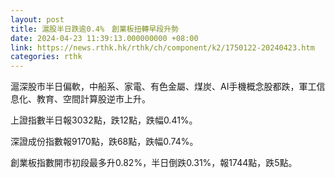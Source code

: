 ```yaml
---
layout: post
title: 滬股半日跌逾0.4%　創業板扭轉早段升勢
date: 2024-04-23 11:39:13.000000000 +08:00
link: https://news.rthk.hk/rthk/ch/component/k2/1750122-20240423.htm
categories: rthk
---
```


滬深股市半日偏軟，中船系、家電、有色金屬、煤炭、AI手機概念股都跌，軍工信息化、教育、空間計算股逆市上升。

上證指數半日報3032點，跌12點，跌幅0.41%。

深證成份指數報9170點，跌68點，跌幅0.74%。

創業板指數開市初段最多升0.82%，半日倒跌0.31%，報1744點，跌5點。
